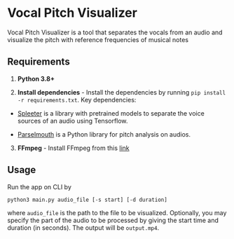 # Vocal Pitch Visualizer

Vocal Pitch Visualizer is a tool that separates the vocals from an audio and visualize the pitch with reference frequencies of musical notes

## Requirements

1. **Python 3.8+**

2. **Install dependencies** - Install the dependencies by running ```pip install -r requirements.txt```. Key dependencies: 
 - [Spleeter](https://github.com/deezer/spleeter) is a library with pretrained models to separate the voice sources of an audio using Tensorflow.

 - [Parselmouth](https://github.com/YannickJadoul/Parselmouth) is a Python library for pitch analysis on audios.

3. **FFmpeg** - Install FFmpeg from this [link](https://ffmpeg.org/download.html)

## Usage

Run the app on CLI by
```bash
python3 main.py audio_file [-s start] [-d duration]
```
where `audio_file` is the path to the file to be visualized. Optionally, you may specify the part of the audio to be processed by giving the start time and duration (in seconds). The output will be `output.mp4`.